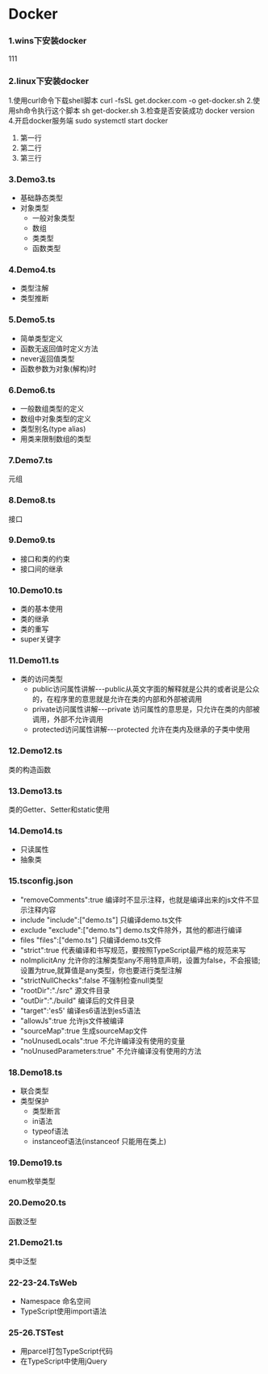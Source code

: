 # Docker

### 1.wins下安装docker

111

### 2.linux下安装docker
 
 1.使用curl命令下载shell脚本
curl -fsSL get.docker.com -o get-docker.sh
 2.使用sh命令执行这个脚本
sh get-docker.sh
 3.检查是否安装成功
docker version
 4.开启docker服务端
sudo systemctl start docker

 1. 第一行
 2. 第二行
 3. 第三行

### 3.Demo3.ts

+ 基础静态类型
+ 对象类型
   + 一般对象类型
   + 数组
   + 类类型
   + 函数类型
 
 ### 4.Demo4.ts
 
 + 类型注解
 + 类型推断
 
 ### 5.Demo5.ts
 
 + 简单类型定义
 + 函数无返回值时定义方法
 + never返回值类型
 + 函数参数为对象(解构)时
 
 ### 6.Demo6.ts
 
 + 一般数组类型的定义
 + 数组中对象类型的定义
 + 类型别名(type alias)
 + 用类来限制数组的类型
 
 ### 7.Demo7.ts
 
 元组
 
 ### 8.Demo8.ts
 
 接口
 
 ### 9.Demo9.ts
 
+ 接口和类的约束
+ 接口间的继承

### 10.Demo10.ts

+ 类的基本使用
+ 类的继承
+ 类的重写
+ super关键字

### 11.Demo11.ts

+ 类的访问类型
  + public访问属性讲解---public从英文字面的解释就是公共的或者说是公众的，在程序里的意思就是允许在类的内部和外部被调用
  + private访问属性讲解---private 访问属性的意思是，只允许在类的内部被调用，外部不允许调用
  + protected访问属性讲解---protected 允许在类内及继承的子类中使用
  
### 12.Demo12.ts

类的构造函数

### 13.Demo13.ts

类的Getter、Setter和static使用

### 14.Demo14.ts

+ 只读属性
+ 抽象类

### 15.tsconfig.json

+ "removeComments":true   编译时不显示注释，也就是编译出来的js文件不显示注释内容
+ include
  "include":["demo.ts"]   只编译demo.ts文件
+ exclude
  "exclude":["demo.ts"]   demo.ts文件除外，其他的都进行编译
+ files
  "files":["demo.ts"]     只编译demo.ts文件
+ "strict":true  代表编译和书写规范，要按照TypeScript最严格的规范来写
+ noImplicitAny   允许你的注解类型any不用特意声明，设置为false，不会报错;设置为true,就算值是any类型，你也要进行类型注解
+ "strictNullChecks":false   不强制检查null类型
+ "rootDir":"./src"   源文件目录
+ "outDir":"./build"  编译后的文件目录
+ "target":'es5'   编译es6语法到es5语法
+ "allowJs":true   允许js文件被编译
+ "sourceMap":true  生成sourceMap文件
+ "noUnusedLocals":true   不允许编译没有使用的变量
+ "noUnusedParameters:true"  不允许编译没有使用的方法

### 18.Demo18.ts

+ 联合类型
+ 类型保护
  + 类型断言
  + in语法
  + typeof语法
  + instanceof语法(instanceof 只能用在类上)
 
 ### 19.Demo19.ts
 
 enum枚举类型
 
 ### 20.Demo20.ts
 
 函数泛型
 
 ### 21.Demo21.ts
 
 类中泛型
 
 ### 22-23-24.TsWeb
 
 + Namespace 命名空间
 + TypeScript使用import语法
 
 ### 25-26.TSTest
 
 + 用parcel打包TypeScript代码
 + 在TypeScript中使用jQuery
 
 
 
 
 
 
 

 
 
 



 






 
 
 
 
 
 






